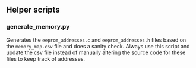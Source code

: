 ## Helper scripts

### generate_memory.py
Generates the `eeprom_addresses.c` and `eeprom_addresses.h` files based on the `memory_map.csv` file and does a sanity check.
Always use this script and update the csv file instead of manually altering the source code for these files to keep track of addresses.
